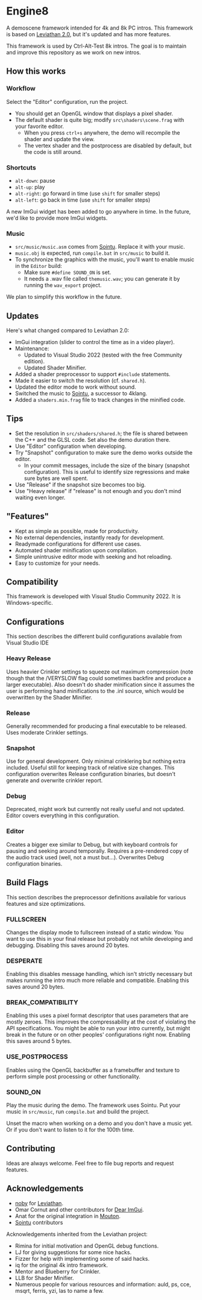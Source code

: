 # Engine8

A demoscene framework intended for 4k and 8k PC intros. This framework is based
on [Leviathan 2.0](https://github.com/armak/Leviathan-2.0/), but it's updated
and has more features.

This framework is used by Ctrl-Alt-Test 8k intros. The goal is to maintain and
improve this repository as we work on new intros.

## How this works

### Workflow

Select the "Editor" configuration, run the project.

* You should get an OpenGL window that displays a pixel shader.
* The default shader is quite big; modify `src\shaders\scene.frag` with your favorite editor.
    * When you press `ctrl+s` anywhere, the demo will recompile the shader and update the view.
    * The vertex shader and the postprocess are disabled by default, but the
      code is still around.

### Shortcuts

* `alt-down`: pause
* `alt-up`: play
* `alt-right`: go forward in time (use `shift` for smaller steps)
* `alt-left`: go back in time (use `shift` for smaller steps)

A new ImGui widget has been added to go anywhere in time.
In the future, we'd like to provide more ImGui widgets.

### Music

* `src/music/music.asm` comes from [Sointu](https://github.com/vsariola/sointu).
  Replace it with your music.
* `music.obj` is expected, run `compile.bat` in `src/music` to build it.
* To synchronize the graphics with the music, you'll want to enable music in the `Editor` build:
    - Make sure `#define SOUND_ON` is set.
    - It needs a .wav file called `themusic.wav`; you can generate it by running the `wav_export` project.

We plan to simplify this workflow in the future.

## Updates

Here's what changed compared to Leviathan 2.0:

* ImGui integration (slider to control the time as in a video player).
* Maintenance:
    - Updated to Visual Studio 2022 (tested with the free Community edition).
    - Updated Shader Minifier.
* Added a shader preprocessor to support `#include` statements.
* Made it easier to switch the resolution (cf. `shared.h`).
* Updated the editor mode to work without sound.
* Switched the music to [Sointu](https://github.com/vsariola/sointu), a successor to 4klang.
* Added a `shaders.min.frag` file to track changes in the minified code.


## Tips

* Set the resolution in `src/shaders/shared.h`; the file is shared between the
  C++ and the GLSL code. Set also the demo duration there.
* Use "Editor" configuration when developing.
* Try "Snapshot" configuration to make sure the demo works outside the editor.
    * In your commit messages, include the size of the binary (snapshot configuration). This is useful to identify size regressions and make sure bytes are well spent.
* Use "Release" if the snapshot size becomes too big.
* Use "Heavy release" if "release" is not enough and you don't mind waiting even longer.

## "Features"
* Kept as simple as possible, made for productivity.
* No external dependencies, instantly ready for development.
* Readymade configurations for different use cases.
* Automated shader minification upon compilation.
* Simple unintrusive editor mode with seeking and hot reloading.
* Easy to customize for your needs.

## Compatibility

This framework is developed with Visual Studio Community 2022. It is
Windows-specific.

## Configurations
This section describes the different build configurations available from Visual Studio IDE

### Heavy Release
Uses heavier Crinkler settings to squeeze out maximum compression (note though that the /VERYSLOW flag could sometimes backfire and produce a larger executable). Also doesn't do shader minification since it assumes the user is performing hand minifications to the .inl source, which would be overwritten by the Shader Minifier.

### Release
Generally recommended for producing a final executable to be released. Uses moderate Crinkler settings.

### Snapshot
Use for general development. Only minimal crinklering but nothing extra included. Useful still for keeping track of relative size changes. This configuration overwrites Release configuration binaries, but doesn't generate and overwrite crinkler report.

### Debug
Deprecated, might work but currently not really useful and not updated. Editor covers everything in this configuration.

### Editor
Creates a bigger exe similar to Debug, but with keyboard controls for pausing and seeking around temporally. Requires a pre-rendered copy of the audio track used (well, not a must but...). Overwrites Debug configuration binaries.

## Build Flags
This section describes the preprocessor definitions available for various features and size optimizations.

### FULLSCREEN
Changes the display mode to fullscreen instead of a static window. You want to use this in your final release but probably not while developing and debugging. Disabling this saves around 20 bytes.

### DESPERATE
Enabling this disables message handling, which isn't strictly necessary but makes running the intro much more reliable and compatible. Enabling this saves around 20 bytes.

### BREAK_COMPATIBILITY
Enabling this uses a pixel format descriptor that uses parameters that are mostly zeroes. This improves the compressability at the cost of violating the API specifications. You might be able to run your intro currently, but might break in the future or on other peoples' configurations right now. Enabling this saves around 5 bytes.

### USE_POSTPROCESS
Enables using the OpenGL backbuffer as a framebuffer and texture to perform simple post processing or other functionality.

### SOUND_ON
Play the music during the demo. The framework uses Sointu.
Put your music in `src/music`, run `compile.bat` and build the project.

Unset the macro when working on a demo and you don't have a music yet. Or
if you don't want to listen to it for the 100th time.

## Contributing

Ideas are always welcome. Feel free to file bug reports and request features.

## Acknowledgements

* [noby](https://github.com/armak) for [Leviathan](https://github.com/armak/Leviathan-2.0/).
* Omar Cornut and other contributors for [Dear ImGui](https://github.com/ocornut/imgui).
* Anat for the original integration in [Mouton](http://github.com/ctrl-alt-test/mouton).
* [Sointu](https://github.com/vsariola/sointu) contributors

Acknowledgements inherited from the Leviathan project:
* Rimina for initial motivation and OpenGL debug functions.
* LJ for giving suggestions for some nice hacks.
* Fizzer for help with implementing some of said hacks.
* iq for the original 4k intro framework.
* Mentor and Blueberry for Crinkler.
* LLB for Shader Minifier.
* Numerous people for various resources and information: auld, ps, cce, msqrt, ferris, yzi, las to name a few.
